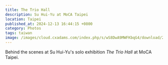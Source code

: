 ```yaml
---
title: The Trio Hall
description: Su Hui-Yu at MoCA Taipei
location: Taipei
published_at: 2024-12-13 16:44:15 +0800
category: Photos
tags: taiwan
image: /images/cloud.cxadams.com/index.php/s/wS8DwA9MWFKbqG4/download/20230607-1550_Taipei_MOCA_L1000344-0.jpg
---
```


Behind the scenes at Su Hui-Yu's solo exhibition *The Trio Hall* at MoCA Taipei.

